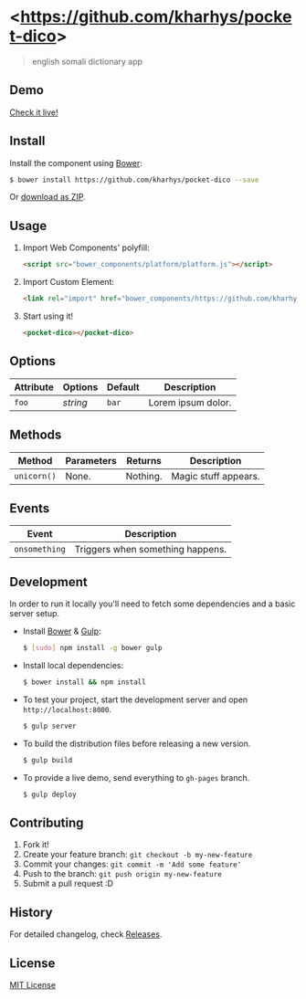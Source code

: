 # &lt;https://github.com/kharhys/pocket-dico&gt;

> english somali dictionary app

## Demo

[Check it live!](http://kharhys.github.io/https://github.com/kharhys/pocket-dico)

## Install

Install the component using [Bower](http://bower.io/):

```sh
$ bower install https://github.com/kharhys/pocket-dico --save
```

Or [download as ZIP](https://github.com/kharhys/https://github.com/kharhys/pocket-dico/archive/master.zip).

## Usage

1. Import Web Components' polyfill:

    ```html
    <script src="bower_components/platform/platform.js"></script>
    ```

2. Import Custom Element:

    ```html
    <link rel="import" href="bower_components/https://github.com/kharhys/pocket-dico/dist/pocket-dico.html">
    ```

3. Start using it!

    ```html
    <pocket-dico></pocket-dico>
    ```

## Options

Attribute     | Options     | Default      | Description
---           | ---         | ---          | ---
`foo`         | *string*    | `bar`        | Lorem ipsum dolor.

## Methods

Method        | Parameters   | Returns     | Description
---           | ---          | ---         | ---
`unicorn()`   | None.        | Nothing.    | Magic stuff appears.

## Events

Event         | Description
---           | ---
`onsomething` | Triggers when something happens.

## Development

In order to run it locally you'll need to fetch some dependencies and a basic server setup.

* Install [Bower](http://bower.io/) & [Gulp](http://gulpjs.com/):

    ```sh
    $ [sudo] npm install -g bower gulp
    ```

* Install local dependencies:

    ```sh
    $ bower install && npm install
    ```

* To test your project, start the development server and open `http://localhost:8000`.

    ```sh
    $ gulp server
    ```

* To build the distribution files before releasing a new version.

    ```sh
    $ gulp build
    ```

* To provide a live demo, send everything to `gh-pages` branch.

    ```sh
    $ gulp deploy
    ```

## Contributing

1. Fork it!
2. Create your feature branch: `git checkout -b my-new-feature`
3. Commit your changes: `git commit -m 'Add some feature'`
4. Push to the branch: `git push origin my-new-feature`
5. Submit a pull request :D

## History

For detailed changelog, check [Releases](https://github.com/kharhys/https://github.com/kharhys/pocket-dico/releases).

## License

[MIT License](http://opensource.org/licenses/MIT)
